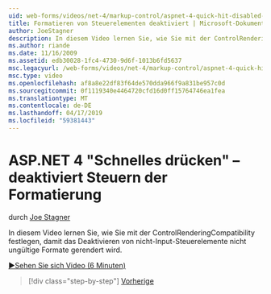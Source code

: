 ```yaml
---
uid: web-forms/videos/net-4/markup-control/aspnet-4-quick-hit-disabled-control-styling
title: Formatieren von Steuerelementen deaktiviert | Microsoft-Dokumentation
author: JoeStagner
description: In diesem Video lernen Sie, wie Sie mit der ControlRenderingCompatibility festlegen, damit das Deaktivieren von nicht-Input-Steuerelemente nicht ungültige Formate gerendert wird.
ms.author: riande
ms.date: 11/16/2009
ms.assetid: edb30028-1fc4-4730-9d6f-1013b6fd5637
msc.legacyurl: /web-forms/videos/net-4/markup-control/aspnet-4-quick-hit-disabled-control-styling
msc.type: video
ms.openlocfilehash: af8a8e22df83f64de570dda966f9a831be957c0d
ms.sourcegitcommit: 0f1119340e4464720cfd16d0ff15764746ea1fea
ms.translationtype: MT
ms.contentlocale: de-DE
ms.lasthandoff: 04/17/2019
ms.locfileid: "59381443"
---
```

# <a name="aspnet-4-quick-hit---disabled-control-styling"></a>ASP.NET 4 "Schnelles drücken" – deaktiviert Steuern der Formatierung

durch [Joe Stagner](https://github.com/JoeStagner)

In diesem Video lernen Sie, wie Sie mit der ControlRenderingCompatibility festlegen, damit das Deaktivieren von nicht-Input-Steuerelemente nicht ungültige Formate gerendert wird. 

[&#9654;Sehen Sie sich Video (6 Minuten)](https://channel9.msdn.com/Blogs/ASP-NET-Site-Videos/aspnet-4-quick-hit-disabled-control-styling)

> [!div class="step-by-step"]
> [Vorherige](aspnet-4-quick-hit-hidden-field-divs.md)
